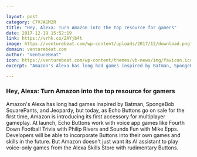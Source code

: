 ```yaml
---

layout: post
category: C7VJAGM2R
title: "Hey, Alexa: Turn Amazon into the top resource for gamers"
date: 2017-12-19 15:52:19
link: https://vrhk.co/2AYjb4t
image: https://venturebeat.com/wp-content/uploads/2017/12/download.png?fit=780%2C439&strip=all
domain: venturebeat.com
author: "VentureBeat"
icon: https://venturebeat.com/wp-content/themes/vb-news/img/favicon.ico
excerpt: "Amazon's Alexa has long had games inspired by Batman, SpongeBob SquarePants, and Jeopardy, but today, as Echo Buttons go on sale for the first time, Amazon is introducing its first accessory for multiplayer gameplay. At launch, Echo Buttons work with voice app games like Fourth Down Football Trivia with Philip Rivers and Sounds Fun with Mike Epps. Developers will be able to incorporate Buttons into their own games and skills in the future. But Amazon doesn't just want its AI assistant to play voice-only games from the Alexa Skills Store with rudimentary Buttons."

---
```


### Hey, Alexa: Turn Amazon into the top resource for gamers

Amazon's Alexa has long had games inspired by Batman, SpongeBob SquarePants, and Jeopardy, but today, as Echo Buttons go on sale for the first time, Amazon is introducing its first accessory for multiplayer gameplay. At launch, Echo Buttons work with voice app games like Fourth Down Football Trivia with Philip Rivers and Sounds Fun with Mike Epps. Developers will be able to incorporate Buttons into their own games and skills in the future. But Amazon doesn't just want its AI assistant to play voice-only games from the Alexa Skills Store with rudimentary Buttons.